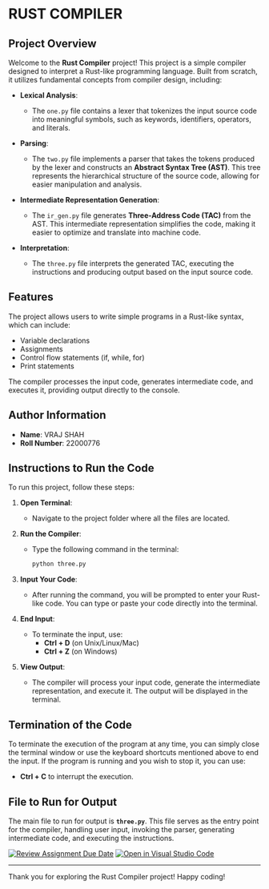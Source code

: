 
# RUST COMPILER

## Project Overview

Welcome to the **Rust Compiler** project! This project is a simple compiler designed to interpret a Rust-like programming language. Built from scratch, it utilizes fundamental concepts from compiler design, including:

- **Lexical Analysis**: 
  - The `one.py` file contains a lexer that tokenizes the input source code into meaningful symbols, such as keywords, identifiers, operators, and literals.

- **Parsing**: 
  - The `two.py` file implements a parser that takes the tokens produced by the lexer and constructs an **Abstract Syntax Tree (AST)**. This tree represents the hierarchical structure of the source code, allowing for easier manipulation and analysis.

- **Intermediate Representation Generation**: 
  - The `ir_gen.py` file generates **Three-Address Code (TAC)** from the AST. This intermediate representation simplifies the code, making it easier to optimize and translate into machine code.

- **Interpretation**: 
  - The `three.py` file interprets the generated TAC, executing the instructions and producing output based on the input source code.

## Features

The project allows users to write simple programs in a Rust-like syntax, which can include:
- Variable declarations
- Assignments
- Control flow statements (if, while, for)
- Print statements

The compiler processes the input code, generates intermediate code, and executes it, providing output directly to the console.

## Author Information

- **Name**: VRAJ SHAH
- **Roll Number**: 22000776

## Instructions to Run the Code

To run this project, follow these steps:

1. **Open Terminal**: 
   - Navigate to the project folder where all the files are located.

2. **Run the Compiler**: 
   - Type the following command in the terminal:
     ```bash
     python three.py
     ```

3. **Input Your Code**: 
   - After running the command, you will be prompted to enter your Rust-like code. You can type or paste your code directly into the terminal.

4. **End Input**: 
   - To terminate the input, use:
     - **Ctrl + D** (on Unix/Linux/Mac)
     - **Ctrl + Z** (on Windows)

5. **View Output**: 
   - The compiler will process your input code, generate the intermediate representation, and execute it. The output will be displayed in the terminal.

## Termination of the Code

To terminate the execution of the program at any time, you can simply close the terminal window or use the keyboard shortcuts mentioned above to end the input. If the program is running and you wish to stop it, you can use:
- **Ctrl + C** to interrupt the execution.

## File to Run for Output

The main file to run for output is **`three.py`**. This file serves as the entry point for the compiler, handling user input, invoking the parser, generating intermediate code, and executing the instructions.



[![Review Assignment Due Date](https://classroom.github.com/assets/deadline-readme-button-22041afd0340ce965d47ae6ef1cefeee28c7c493a6346c4f15d667ab976d596c.svg)](https://classroom.github.com/a/bPoO8GTw)
[![Open in Visual Studio Code](https://classroom.github.com/assets/open-in-vscode-2e0aaae1b6195c2367325f4f02e2d04e9abb55f0b24a779b69b11b9e10269abc.svg)](https://classroom.github.com/online_ide?assignment_repo_id=19513683&assignment_repo_type=AssignmentRepo)

---

Thank you for exploring the Rust Compiler project! Happy coding!
